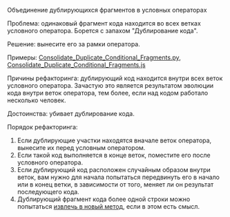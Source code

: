 Объединение дублирующихся фрагментов в условных операторах

Проблема: одинаковый фрагмент кода находится во всех ветках условного оператора. Борется с запахом "Дублирование кода".

Решение: вынесите его за рамки оператора.

Примеры: <a href="https://github.com/helenasilkina/refactoring/blob/master/Consolidate_Duplicate_Conditional_Fragments.py">Consolidate_Duplicate_Conditional_Fragments.py</a>, <a href="https://github.com/helenasilkina/refactoring/blob/master/Consolidate_Duplicate_Conditional_Fragments.js">Consolidate_Duplicate_Conditional_Fragments.js</a>

Причины рефакторинга: дублирующий код находится внутри всех веток условного оператора. Зачастую это является результатом эволюции кода внутри веток оператора, тем более, если над кодом работало несколько человек.

Достоинства: убивает дублирование кода.

Порядок рефакторинга: 

1. Если дублирующие участки находятся вначале веток оператора, вынесите их перед условным оператором.
2. Если такой код выполняется в конце веток, поместите его после условного оператора.
3. Если дублирующий код расположен случайным образом внутри веток, вам нужно для начала попытаться передвинуть его в начало или в конец ветки, в зависимости от того, меняет ли он результат последующего кода.
4. Дублирующий фрагмент кода более одной строки можно попытаться <a href="https://github.com/helenasilkina/refactoring/blob/master/Extract_Method%20(Извлечение%20метода).md">извлечь в новый метод</a>, если в этом есть смысл.

